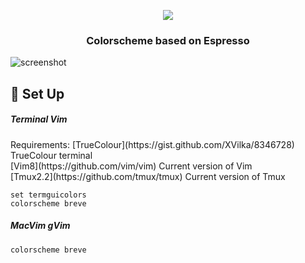 <p align="center">
<img src="https://user-images.githubusercontent.com/11221489/46771659-6886bc80-cca9-11e8-89b1-9ade979cd778.png"/>
</p>
<h3 align="center">Colorscheme based on Espresso</h3>

![screenshot](https://user-images.githubusercontent.com/11221489/46831828-49476800-cd59-11e8-9d31-a72da14ed3dc.png)

:space_invader: Set Up
------

<h5 align="left">Terminal Vim</h5>
Requirements: 
[TrueColour](https://gist.github.com/XVilka/8346728) TrueColour terminal<br>
[Vim8](https://github.com/vim/vim) Current version of Vim<br>
[Tmux2.2](https://github.com/tmux/tmux) Current version of Tmux<br>


```VimL
set termguicolors
colorscheme breve
```

<h5 align="left">MacVim gVim</h5>

```VimL
colorscheme breve
```
